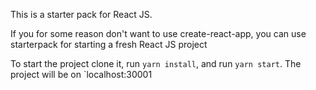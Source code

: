 This is a starter pack for React JS.

If you for some reason don't want to use create-react-app, you can use starterpack for starting a fresh React JS project

To start the project clone it, run `yarn install`, and run `yarn start`. The project will be on `localhost:30001
